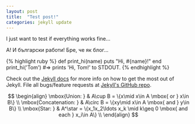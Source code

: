 ```yaml
---
layout: post
title:  "Test post!"
categories: jekyll update
---
```


I just want to test if everything works fine...

А! И български работи! Бре, че як блог...

{% highlight ruby %}
def print_hi(name)
  puts "Hi, #{name}!"
end
print_hi('Tom')
#=> prints 'Hi, Tom!' to STDOUT.
{% endhighlight %}

Check out the [Jekyll docs][jekyll] for more info on how to get the most out of Jekyll. File all bugs/feature requests at [Jekyll's GitHub repo][jekyll-gh].

$$
\begin{align}
\mbox{Union: } & A\cup B = \{x\mid x\in A \mbox{ or } x\in B\} \\
\mbox{Concatenation: } & A\circ B  = \{xy\mid x\in A \mbox{ and } y\in B\} \\
\mbox{Star: } & A^\star  = \{x_1x_2\ldots x_k \mid  k\geq 0 \mbox{ and each } x_i\in A\} \\
\end{align}
$$

[jekyll-gh]: https://github.com/mojombo/jekyll
[jekyll]:    http://jekyllrb.com
